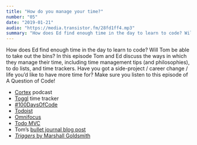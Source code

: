 ```yaml
---
title: "How do you manage your time?"
number: "05"
date: "2019-01-21"
audio: "https://media.transistor.fm/28fd1ff4.mp3"
summary: "How does Ed find enough time in the day to learn to code? Will Tom be able to take out the bins? In this episode Tom and Ed discuss the ways in which they manage their time."
---
```


How does Ed find enough time in the day to learn to code? Will Tom be able to take out the bins? In this episode Tom and Ed discuss the ways in which they manage their time, including time management tips (and philosophies), to do lists, and time trackers. Have you got a side-project / career change / life you’d like to have more time for? Make sure you listen to this episode of A Question of Code!

* [Cortex](https://www.relay.fm/cortex) podcast
* [Toggl](https://toggl.com/) time tracker
* [#100DaysOfCode](https://www.100daysofcode.com/)
* [Todoist](https://todoist.com/)
* [Omnifocus](https://www.omnigroup.com/omnifocus/)
* [Todo MVC](http://todomvc.com/)
* Tom’s [bullet journal blog post](https://tomhazledine.com/bullet-journal-revisited/)
* [*Triggers* by Marshall Goldsmith](https://www.amazon.co.uk/Triggers-Creating-Behavior-Lasts-becoming-Person/dp/0451497864/)